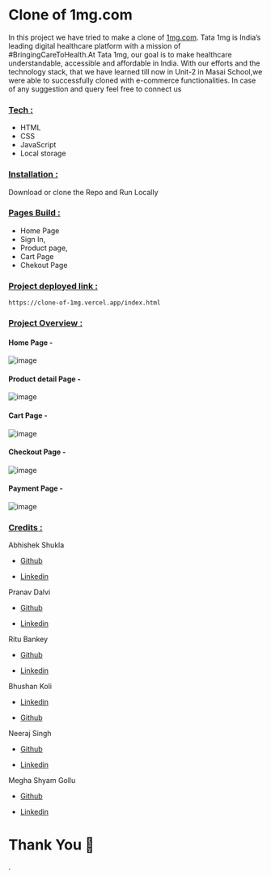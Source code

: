 
# **Clone of 1mg.com**



In this project we have tried to make a clone of <a href="https://www.1mg.com/" target="_blank">1mg.com</a>. Tata 1mg is India’s leading digital healthcare platform with a mission of #BringingCareToHealth.At Tata 1mg, our goal is to make healthcare understandable, accessible and affordable in India.
With our efforts and the technology stack, that we have learned till now in Unit-2 in Masai School,we were able to successfully cloned with e-commerce functionalities.
In case of any suggestion and query feel free to connect us

<div style='page-break-after: always'></div>

### <u>Tech :</u>

- HTML
- CSS
- JavaScript
- Local storage

<div style='page-break-after: always'></div>

### <u>Installation :</u>

Download or clone the Repo and Run Locally

<div style='page-break-after: always'></div>

### <u>Pages Build :</u>

- Home Page
- Sign In, 
- Product page, 
- Cart Page 
- Chekout Page

<div style='page-break-after: always'></div>


<div style='page-break-after: always'></div>

### <u>Project deployed link :</u>
```
https://clone-of-1mg.vercel.app/index.html

```
### <u>Project Overview :</u>

#### Home Page -
![image](https://user-images.githubusercontent.com/95949460/158538943-9b4bfb0c-bddb-4d56-bf3c-11e82bff68d3.png)
#### Product detail Page -
![image](https://user-images.githubusercontent.com/95949460/158539785-b0583ff2-224a-442c-a755-7569e4215750.png)
#### Cart Page -
![image](https://user-images.githubusercontent.com/95949460/158539962-d0b4ba53-fc7b-40b7-b5cc-0d6d143851e9.png)
#### Checkout Page -
![image](https://user-images.githubusercontent.com/95949460/158540177-a7aadf7e-646f-450c-bebc-2c64ceaf8c14.png)
#### Payment Page -
![image](https://user-images.githubusercontent.com/95949460/158540353-f4c09fa4-635b-47ce-9159-d0b7de7623da.png)






<div style='page-break-after: always'></div>

### <u>Credits :</u>

Abhishek Shukla

- <a href="https://github.com/shuklabhisekh" target="_blank">Github</a>

- <a href="https://www.linkedin.com/in/shuklabhisekh/" target="_blank">Linkedin</a>

Pranav Dalvi

- <a href="https://github.com/PranavDalvi9" target="_blank">Github</a>

- <a href="https://www.linkedin.com/in/pranavsanjaydalvi/" target="_blank">Linkedin</a>

Ritu Bankey

- <a href="https://github.com/Ritu1011" target="_blank">Github</a>

- <a href="https://www.linkedin.com/in/ritu-bankey-857160211/" target="_blank">Linkedin</a>

Bhushan Koli

- <a href="https://www.linkedin.com/in/bhushan-koli-3aabb41a8/" target="_blank">Linkedin</a>

- <a href="https://github.com/Bhushankoli28" target="_blank">Github</a>

Neeraj Singh

- <a href="https://github.com/NeerajSingh007" target="_blank">Github</a>

- <a href="https://www.linkedin.com/in/neeraj-singh-751235166/" target="_blank">Linkedin</a>

Megha Shyam Gollu

- <a href="https://github.com/meghashyamgollu" target="_blank">Github</a>

- <a href="https://www.linkedin.com/in/megha-shyam-gollu/" target="_blank">Linkedin</a>



# Thank You :sparkling_heart:
.


